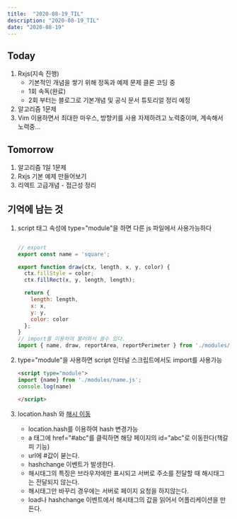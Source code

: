 ```yaml
---
title:  "2020-08-19_TIL"
description: "2020-08-19_TIL"
date: "2020-08-19"
---
```

## Today
1. Rxjs(지속 진행)
    - 기본적인 개념을 쌓기 위해 정독과 예제 문제 클론 코딩 중
    - 1회 속독(완료)
    - 2회 부터는 블로그로 기본개념 및 공식 문서 튜토리얼 정리 예정
2. 알고리즘 1문제
3. Vim 이용하면서 최대한 마우스, 방향키를 사용 자제하려고 노력중이며, 계속해서 노력중...

## Tomorrow
1. 알고리즘 1일 1문제 
2. Rxjs 기본 예제 만들어보기
3. 리엑트 고급개념 - 접근성 정리

## 기억에 남는 것
1. script 태그 속성에 type="module"을 하면 다른 js 파일에서 사용가능하다
    ```js

    // export 
    export const name = 'square';

    export function draw(ctx, length, x, y, color) {
      ctx.fillStyle = color;
      ctx.fillRect(x, y, length, length);

      return {
        length: length,
        x: x,
        y: y,
        color: color
      };
    }
    // import를 이용하여 불러와서 쓸수 있다.
    import { name, draw, reportArea, reportPerimeter } from './modules/square.js';

    ```
2. type="module"을 사용하면 script 인터널 스크립트에서도 import를 사용가능
    ```html
    <script type="module">
    import {name} from './modules/name.js';
    console.log(name)

    </script>
    ```

3. location.hash 와 <a href="#abc">해시 이동</a>
    - location.hash를 이용하여 hash 변경가능
    - a 태그에 href="#abc"를 클릭하면 해당 페이지의 id="abc"로 이동한다(책갈피 기능)
    - url에 #값이 붇는다. 
    - hashchange 이벤트가 발생한다.
    - 해시태그의 특징은 브라우저에만 표시되고 서버로 주소를 전달할 때 해시태그는 전달되지 않는다.
    - 해시태그만 바꾸리 경우에는 서버로 페이지 요청을 하지않는다.
    - load나 hashchange 이벤트에서 해시태그의 값을 읽어서 어플리케이션을 만든다.
